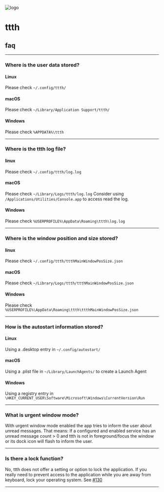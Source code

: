 ![logo](https://raw.githubusercontent.com/yafp/ttth/master/.github/images/logo/128x128.png)

# ttth

## faq

*** 

### Where is the user data stored?
#### Linux
Please check ```~/.config/ttth/```
#### macOS
Please check ```~/Library/Application Support/ttth/```
#### Windows
Please check ```%APPDATA%\ttth```

***

### Where is the ttth log file?
#### linux
Please check ```~/.config/ttth/log.log```
#### macOS
Please check ```~/Library/Logs/ttth/log.log```
Consider using ```/Applications/Utilities/Console.app``` to access read the log.
#### Windows
Please check ```%USERPROFILE%\AppData\Roaming\ttth\log.log```

*** 

### Where is the window position and size stored?
#### linux
Please check ```~/.config/ttth/ttthMainWindowPosSize.json```
#### macOS
Please check ```~/Library/Logs/ttth/ttthMainWindowPosSize.json```
#### Windows
Please check ```%USERPROFILE%\AppData\Roaming\ttth\ttthMainWindowPosSize.json```

***

### How is the autostart information stored?
#### Linux
Using a .desktop entry in ```~/.config/autostart/```
#### macOS
Using a .plist file in  ```~/Library/LaunchAgents/``` to create a Launch Agent
#### Windows
Using a registry entry in ```\HKEY_CURRENT_USER\Software\Microsoft\Windows\CurrentVersion\Run```

***

### What is urgent window mode?
With urgent window mode enabled the app tries to inform the user about unread messages.
That means: If a configured and enabled service has an unread message count > 0 and ttth is not in foreground/focus the window or its dock icon will flash to inform the user.

***

### Is there a lock function?
No, ttth does not offer a setting or option to lock the application. If you really need to prevent access to the application while you are away from keyboard, lock your operating system.
See [#130](https://github.com/yafp/ttth/issues/130)

***

